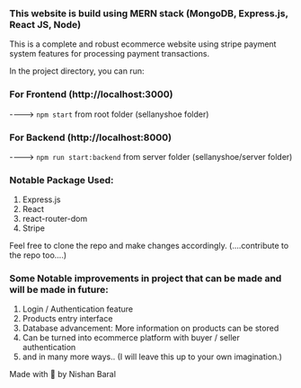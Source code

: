
### This website is build using MERN stack (MongoDB, Express.js, React JS, Node)
This is a complete and robust ecommerce website using stripe payment system features for processing payment transactions.


In the project directory, you can run:
### For Frontend (http://localhost:3000)
 ----> `npm start` from root folder (sellanyshoe folder)


### For Backend (http://localhost:8000)
 ----> `npm run start:backend` from server folder (sellanyshoe/server folder)


### Notable Package Used:
1. Express.js
2. React
3. react-router-dom
4. Stripe

Feel free to clone the repo and make changes accordingly. (....contribute to the repo too....)

### Some Notable improvements in project that can be made and will be made in future: 
1. Login / Authentication feature
2. Products entry interface
3. Database advancement: More information on products can be stored
4. Can be turned into ecommerce platform with buyer / seller authentication
5. and in many more ways.. (I will leave this up to your own imagination.) 


Made with 💖 by Nishan Baral